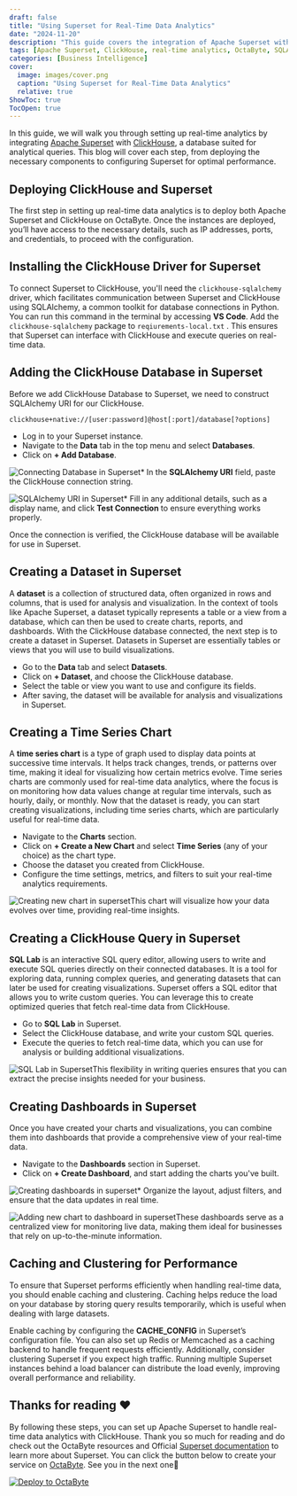 ```yaml
---
draft: false
title: "Using Superset for Real-Time Data Analytics"
date: "2024-11-20"
description: "This guide covers the integration of Apache Superset with ClickHouse to set up real-time analytics. It includes deploying both tools on OctaByte, configuring Superset for optimal performance, creating datasets, and visualizations such as time series charts and dashboards. Additionally, it explains how to optimize performance with caching and clustering."
tags: [Apache Superset, ClickHouse, real-time analytics, OctaByte, SQLAlchemy, time series charts, data visualization, dashboards, caching, clustering, business intelligence, data analysis]
categories: [Business Intelligence]
cover:
  image: images/cover.png
  caption: "Using Superset for Real-Time Data Analytics"
  relative: true
ShowToc: true
TocOpen: true
---
```



In this guide, we will walk you through setting up real\-time analytics by integrating [Apache Superset](images/superset) with [ClickHouse](https://octabyte.io/databases/relational-databases/clickhouse), a database suited for analytical queries. This blog will cover each step, from deploying the necessary components to configuring Superset for optimal performance.

## Deploying ClickHouse and Superset

The first step in setting up real\-time data analytics is to deploy both Apache Superset and ClickHouse on OctaByte. Once the instances are deployed, you’ll have access to the necessary details, such as IP addresses, ports, and credentials, to proceed with the configuration. 

## Installing the ClickHouse Driver for Superset

To connect Superset to ClickHouse, you'll need the `clickhouse-sqlalchemy` driver, which facilitates communication between Superset and ClickHouse using SQLAlchemy, a common toolkit for database connections in Python. You can run this command in the terminal by accessing **VS Code**. Add the `clickhouse-sqlalchemy` package to `reqiurements-local.txt` . This ensures that Superset can interface with ClickHouse and execute queries on real\-time data.

## Adding the ClickHouse Database in Superset

Before we add ClickHouse Database to Superset, we need to construct SQLAlchemy URI for our ClickHouse.

```
clickhouse+native://[user:password]@host[:port]/database[?options]

```
* Log in to your Superset instance.
* Navigate to the **Data** tab in the top menu and select **Databases**.
* Click on **\+ Add Database**.

![Connecting Database in Superset](images/Screenshot-2024-10-03-at-12.01.34-PM.jpg)* In the **SQLAlchemy URI** field, paste the ClickHouse connection string.

![SQLAlchemy URI in Superset](images/image-4.png)* Fill in any additional details, such as a display name, and click **Test Connection** to ensure everything works properly.

Once the connection is verified, the ClickHouse database will be available for use in Superset.

## Creating a Dataset in Superset

A **dataset** is a collection of structured data, often organized in rows and columns, that is used for analysis and visualization. In the context of tools like Apache Superset, a dataset typically represents a table or a view from a database, which can then be used to create charts, reports, and dashboards. With the ClickHouse database connected, the next step is to create a dataset in Superset. Datasets in Superset are essentially tables or views that you will use to build visualizations.

* Go to the **Data** tab and select **Datasets**.
* Click on **\+ Dataset**, and choose the ClickHouse database.
* Select the table or view you want to use and configure its fields.
* After saving, the dataset will be available for analysis and visualizations in Superset.

## Creating a Time Series Chart

A **time series chart** is a type of graph used to display data points at successive time intervals. It helps track changes, trends, or patterns over time, making it ideal for visualizing how certain metrics evolve. Time series charts are commonly used for real\-time data analytics, where the focus is on monitoring how data values change at regular time intervals, such as hourly, daily, or monthly. Now that the dataset is ready, you can start creating visualizations, including time series charts, which are particularly useful for real\-time data.

* Navigate to the **Charts** section.
* Click on **\+ Create a New Chart** and select **Time Series** (any of your choice) as the chart type.
* Choose the dataset you created from ClickHouse.
* Configure the time settings, metrics, and filters to suit your real\-time analytics requirements.

![Creating new chart in superset](images/image-5.png)This chart will visualize how your data evolves over time, providing real\-time insights.

## Creating a ClickHouse Query in Superset

**SQL Lab** is an interactive SQL query editor, allowing users to write and execute SQL queries directly on their connected databases. It is a tool for exploring data, running complex queries, and generating datasets that can later be used for creating visualizations. Superset offers a SQL editor that allows you to write custom queries. You can leverage this to create optimized queries that fetch real\-time data from ClickHouse.

* Go to **SQL Lab** in Superset.
* Select the ClickHouse database, and write your custom SQL queries.
* Execute the queries to fetch real\-time data, which you can use for analysis or building additional visualizations.

![SQL Lab in Superset](images/Screenshot-2024-10-03-at-1.23.21-PM.jpg)This flexibility in writing queries ensures that you can extract the precise insights needed for your business.

## Creating Dashboards in Superset

Once you have created your charts and visualizations, you can combine them into dashboards that provide a comprehensive view of your real\-time data.

* Navigate to the **Dashboards** section in Superset.
* Click on **\+ Create Dashboard**, and start adding the charts you've built.

![Creating dashboards in superset](images/Screenshot-2024-10-03-at-1.29.08-PM.jpg)* Organize the layout, adjust filters, and ensure that the data updates in real time.

![Adding new chart to dashboard in superset](images/Screenshot-2024-10-03-at-1.30.46-PM.jpg)These dashboards serve as a centralized view for monitoring live data, making them ideal for businesses that rely on up\-to\-the\-minute information.

## Caching and Clustering for Performance

To ensure that Superset performs efficiently when handling real\-time data, you should enable caching and clustering. Caching helps reduce the load on your database by storing query results temporarily, which is useful when dealing with large datasets.

Enable caching by configuring the **CACHE\_CONFIG** in Superset’s configuration file. You can also set up Redis or Memcached as a caching backend to handle frequent requests efficiently. Additionally, consider clustering Superset if you expect high traffic. Running multiple Superset instances behind a load balancer can distribute the load evenly, improving overall performance and reliability.

## **Thanks for reading ❤️**

By following these steps, you can set up Apache Superset to handle real\-time data analytics with ClickHouse. Thank you so much for reading and do check out the OctaByte resources and Official [Superset documentation](https://superset.apache.org/docs/intro/?ref=blog.octabyte.io) to learn more about Superset. You can click the button below to create your service on [OctaByte](images/superset). See you in the next one👋




[![Deploy to OctaByte](/images/octabyte-deploy.png)](images/superset)



